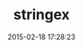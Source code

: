 ---
layout: post
title:  "stringex"
repo:   "rsl/stringex"
date:   2015-02-18 17:28:23
gemurl: http://github.com/rsl/stringex
---